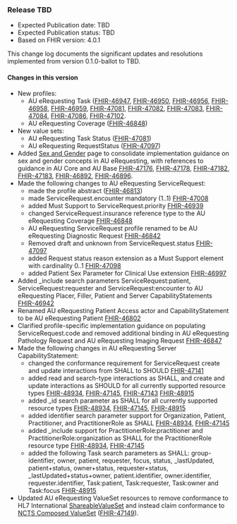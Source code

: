 ### Release TBD
- Expected Publication date: TBD
- Expected Publication status: TBD
- Based on FHIR version: 4.0.1

This change log documents the significant updates and resolutions implemented from version 0.1.0-ballot to TBD.

#### Changes in this version
- New profiles: 
  - AU eRequesting Task ([FHIR-46947](https://jira.hl7.org/browse/FHIR-46947), [FHIR-46950](https://jira.hl7.org/browse/FHIR-46950), [FHIR-46956](https://jira.hl7.org/browse/FHIR-46956), [FHIR-46958](https://jira.hl7.org/browse/FHIR-46958), [FHIR-46959](https://jira.hl7.org/browse/FHIR-46959), [FHIR-47081](https://jira.hl7.org/browse/FHIR-47081), [FHIR-47082](https://jira.hl7.org/browse/FHIR-47082), [FHIR-47083](https://jira.hl7.org/browse/FHIR-47083), [FHIR-47084](https://jira.hl7.org/browse/FHIR-47084), [FHIR-47086](https://jira.hl7.org/browse/FHIR-47086), [FHIR-47102](https://jira.hl7.org/browse/FHIR-47102).
  - AU eRequesting Coverage ([FHIR-46848](https://jira.hl7.org/browse/FHIR-46848))
- New value sets:
  - AU eRequesting Task Status ([FHIR-47081](https://jira.hl7.org/browse/FHIR-47081))
  - AU eRequesting RequestStatus ([FHIR-47097](https://jira.hl7.org/browse/FHIR-47097))
- Added [Sex and Gender](sex-and-gender.html) page to consolidate implementation guidance on sex and gender concepts in AU eRequesting, with references to guidance in AU Core and AU Base [FHIR-47176](https://jira.hl7.org/browse/FHIR-47176), [FHIR-47178](https://jira.hl7.org/browse/FHIR-47178), [FHIR-47182](https://jira.hl7.org/browse/FHIR-47182), [FHIR-47183](https://jira.hl7.org/browse/FHIR-47183), [FHIR-46892](https://jira.hl7.org/browse/FHIR-46892), [FHIR-46896](https://jira.hl7.org/browse/FHIR-46896).
- Made the following changes to AU eRequesting ServiceRequest:
  - made the profile abstract ([FHIR-46813](https://jira.hl7.org/browse/FHIR-46813))
  - made ServiceRequest.encounter mandatory (1..1) [FHIR-47008](https://jira.hl7.org/browse/FHIR-47008)
  - added Must Support to ServiceRequest.priority [FHIR-46939](https://jira.hl7.org/browse/FHIR-46939)
  - changed ServiceRequest.insurance reference type to the AU eRequesting Coverage [FHIR-46848](https://jira.hl7.org/browse/FHIR-46848)
  - AU eRequesting ServiceRequest profile renamed to be AU eRequesting Diagnostic Request [FHIR-46842](https://jira.hl7.org/browse/FHIR-46842)
  - Removed draft and unknown from ServiceRequest.status [FHIR-47097](https://jira.hl7.org/browse/FHIR-47097)
  - added Request status reason extension as a Must Support element with cardinality 0..1 [FHIR-47098](https://jira.hl7.org/browse/FHIR-47098)
  - added Patient Sex Parameter for Clinical Use extension [FHIR-46997](https://jira.hl7.org/browse/FHIR-46997)
- Added _include search parameters ServiceRequest:patient, ServiceRequest:requester and ServiceRequest:encounter to AU eRequesting Placer, Filler, Patient and Server CapabilityStatements [FHIR-46942](https://jira.hl7.org/browse/FHIR-46942)
- Renamed AU eRequesting Patient Access actor and CapabilityStatement to be AU eRequesting Patient [FHIR-46802](https://jira.hl7.org/browse/FHIR-46802)
- Clarified profile-specific implementation guidance on populating ServiceRequest.code and removed additional binding in AU eRequesting Pathology Request and AU eRequesting Imaging Request [FHIR-46847](https://jira.hl7.org/browse/FHIR-46847)
- Made the following changes in AU eRequesting Server CapabilityStatement:
  - changed the conformance requirement for ServiceRequest create and update interactions from SHALL to SHOULD [FHIR-47141](https://jira.hl7.org/browse/FHIR-47141)
  - added read and search-type interactions as SHALL, and create and update interactions as SHOULD for all currently supported resource types [FHIR-48934](https://jira.hl7.org/browse/FHIR-48934), [FHIR-47145](https://jira.hl7.org/browse/FHIR-47145), [FHIR-47143](https://jira.hl7.org/browse/FHIR-47143) [FHIR-48915](https://jira.hl7.org/browse/FHIR-48915)
  - added _id search parameter as SHALL for all currently supported resource types [FHIR-48934](https://jira.hl7.org/browse/FHIR-48934), [FHIR-47145](https://jira.hl7.org/browse/FHIR-47145), [FHIR-48915](https://jira.hl7.org/browse/FHIR-48915)
  - added identifier search parameter support for Organization, Patient, Practitioner, and PractitionerRole as SHALL [FHIR-48934](https://jira.hl7.org/browse/FHIR-48934), [FHIR-47145](https://jira.hl7.org/browse/FHIR-47145)
  - added _include support for PractitionerRole:practitioner and PractitionerRole:organization as SHALL for the PractitionerRole resource type [FHIR-48934](https://jira.hl7.org/browse/FHIR-48934), [FHIR-47145](https://jira.hl7.org/browse/FHIR-47145)
  - added the following Task search parameters as SHALL: group-identifier, owner, patient, requester, focus, status, _lastUpdated, patient+status, owner+status, requester+status, _lastUpdated+status+owner, patient.identifier, owner.identifier, requester.identifier, Task:patient, Task:requester, Task:owner and Task:focus [FHIR-48915](https://jira.hl7.org/browse/FHIR-48915)
- Updated AU eRequesting ValueSet resources to remove conformance to HL7 International <a href="http://hl7.org/fhir/StructureDefinition/shareablevalueset">ShareableValueSet</a> and instead claim conformance to <a href="https://healthterminologies.gov.au/fhir/StructureDefinition/composed-value-set-4"> NCTS Composed ValueSet</a> (<a href="https://jira.hl7.org/browse/FHIR-47149">FHIR-47149</a>).